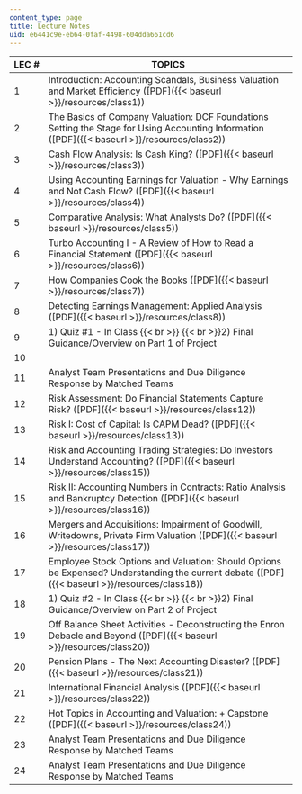 ```yaml
---
content_type: page
title: Lecture Notes
uid: e6441c9e-eb64-0faf-4498-604dda661cd6
---
```


| LEC # | TOPICS |
| --- | --- |
| 1 | Introduction: Accounting Scandals, Business Valuation and Market Efficiency ([PDF]({{< baseurl >}}/resources/class1)) |
| 2 | The Basics of Company Valuation: DCF Foundations Setting the Stage for Using Accounting Information ([PDF]({{< baseurl >}}/resources/class2)) |
| 3 | Cash Flow Analysis: Is Cash King? ([PDF]({{< baseurl >}}/resources/class3)) |
| 4 | Using Accounting Earnings for Valuation - Why Earnings and Not Cash Flow? ([PDF]({{< baseurl >}}/resources/class4)) |
| 5 | Comparative Analysis: What Analysts Do? ([PDF]({{< baseurl >}}/resources/class5)) |
| 6 | Turbo Accounting I - A Review of How to Read a Financial Statement ([PDF]({{< baseurl >}}/resources/class6)) |
| 7 | How Companies Cook the Books ([PDF]({{< baseurl >}}/resources/class7)) |
| 8 | Detecting Earnings Management: Applied Analysis ([PDF]({{< baseurl >}}/resources/class8)) |
| 9 | 1) Quiz #1 - In Class  {{< br >}}  {{< br >}}2) Final Guidance/Overview on Part 1 of Project |
| 10 || {{< td-colspan 2 >}}Analyst Team Presentations and Due Diligence Response by Matched Teams{{< /td-colspan >}} ||
| 11 | Analyst Team Presentations and Due Diligence Response by Matched Teams |
| 12 | Risk Assessment: Do Financial Statements Capture Risk? ([PDF]({{< baseurl >}}/resources/class12)) |
| 13 | Risk I: Cost of Capital: Is CAPM Dead? ([PDF]({{< baseurl >}}/resources/class13)) |
| 14 | Risk and Accounting Trading Strategies: Do Investors Understand Accounting? ([PDF]({{< baseurl >}}/resources/class15)) |
| 15 | Risk II: Accounting Numbers in Contracts: Ratio Analysis and Bankruptcy Detection ([PDF]({{< baseurl >}}/resources/class16)) |
| 16 | Mergers and Acquisitions: Impairment of Goodwill, Writedowns, Private Firm Valuation ([PDF]({{< baseurl >}}/resources/class17)) |
| 17 | Employee Stock Options and Valuation: Should Options be Expensed? Understanding the current debate ([PDF]({{< baseurl >}}/resources/class18)) |
| 18 | 1) Quiz #2 - In Class  {{< br >}}  {{< br >}}2) Final Guidance/Overview on Part 2 of Project |
| 19 | Off Balance Sheet Activities - Deconstructing the Enron Debacle and Beyond ([PDF]({{< baseurl >}}/resources/class20)) |
| 20 | Pension Plans - The Next Accounting Disaster? ([PDF]({{< baseurl >}}/resources/class21)) |
| 21 | International Financial Analysis ([PDF]({{< baseurl >}}/resources/class22)) |
| 22 | Hot Topics in Accounting and Valuation: + Capstone ([PDF]({{< baseurl >}}/resources/class24)) |
| 23 | Analyst Team Presentations and Due Diligence Response by Matched Teams |
| 24 | Analyst Team Presentations and Due Diligence Response by Matched Teams